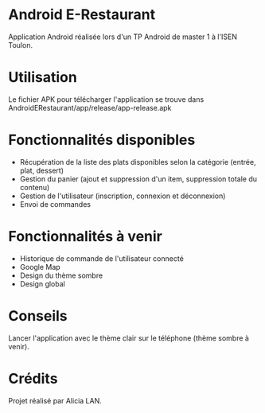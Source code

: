 # Android E-Restaurant

Application Android réalisée lors d'un TP Android de master 1 à l'ISEN Toulon.


# Utilisation

Le fichier APK pour télécharger l'application se trouve dans AndroidERestaurant/app/release/app-release.apk


# Fonctionnalités disponibles

- Récupération de la liste des plats disponibles selon la catégorie (entrée, plat, dessert)
- Gestion du panier (ajout et suppression d'un item, suppression totale du contenu)
- Gestion de l'utilisateur (inscription, connexion et déconnexion)
- Envoi de commandes

# Fonctionnalités à venir

- Historique de commande de l'utilisateur connecté
- Google Map
- Design du thème sombre
- Design global

# Conseils

Lancer l'application avec le thème clair sur le téléphone (thème sombre à venir).

# Crédits

Projet réalisé par Alicia LAN.